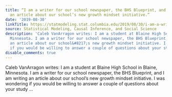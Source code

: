 ```yaml
---
title: “I am a writer for our school newspaper, the BHS Blueprint, and I am writing
  an article about our school’s new growth mindset initiative.”
date: '2019-08-30'
linkTitle: https://statmodeling.stat.columbia.edu/2019/08/30/i-am-a-writer-for-our-school-newspaper-the-bhs-blueprint-and-i-am-writing-an-article-about-our-schools-new-growth-mindset-initiative/
source: Statistical Modeling, Causal Inference, and Social Science
description: 'Caleb VanArragon writes: I am a student at Blaine High School in Blaine,
  Minnesota. I am a writer for our school newspaper, the BHS Blueprint, and I am writing
  an article about our school&#8217;s new growth mindset initiative. I was wondering
  if you would be willing to answer a couple of questions about your study ...'
disable_comments: true
---
```

Caleb VanArragon writes: I am a student at Blaine High School in Blaine, Minnesota. I am a writer for our school newspaper, the BHS Blueprint, and I am writing an article about our school&#8217;s new growth mindset initiative. I was wondering if you would be willing to answer a couple of questions about your study ...